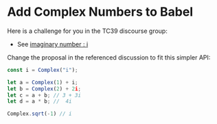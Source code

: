 # Add Complex Numbers to Babel

Here is a challenge for you in the TC39 discourse group:

* See [imaginary number : i](https://es.discourse.group/t/imaginary-number-i/1032)

Change the proposal in the referenced discussion to fit this simpler API:

```js
const i = Complex("i");

let a = Complex(1) + i;
let b = Complex(2) + 2i;
let c = a + b; // 3 + 3i
let d = a * b; //  4i

Complex.sqrt(-1) // i
```
